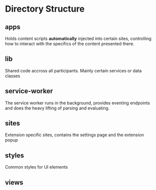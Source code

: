 # Directory Structure

## apps

Holds content scripts **automatically** injected into certain sites, controlling how to interact with the specifics of the content presented there.

## lib

Shared code accross all participants. Mainly certain services or data classes

## service-worker

The service worker runs in the background, provides eventing endpoints and does the heavy lifting of parsing and evaluating.

## sites

Extension specific sites, contains the settings page and the extension popup

## styles

Common styles for UI elements

## views
